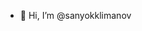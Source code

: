 - 👋 Hi, I’m @sanyokklimanov


<!---
sanyokklimanov/sanyokklimanov is a ✨ special ✨ repository because its `README.md` (this file) appears on your GitHub profile.
You can click the Preview link to take a look at your changes.
--->
